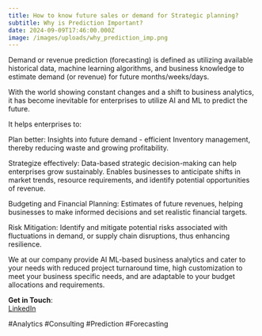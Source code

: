 ```yaml
---
title: How to know future sales or demand for Strategic planning?
subtitle: Why is Prediction Important?
date: 2024-09-09T17:46:00.000Z
image: /images/uploads/why_prediction_imp.png
---
```

Demand or revenue prediction (forecasting) is defined as utilizing available historical data, machine learning algorithms, and business knowledge to estimate demand (or revenue) for future months/weeks/days.

With the world showing constant changes and a shift to business analytics, it has become inevitable for enterprises to utilize AI and ML to predict the future.

It helps enterprises to:

Plan better: Insights into future demand - efficient Inventory management, thereby reducing waste and growing profitability.

Strategize effectively: Data-based strategic decision-making can help enterprises grow sustainably. Enables businesses to anticipate shifts in market trends, resource requirements, and identify potential opportunities of revenue.

Budgeting and Financial Planning: Estimates of future revenues, helping businesses to make informed decisions and set realistic financial targets.

Risk Mitigation: Identify and mitigate potential risks associated with fluctuations in demand, or supply chain disruptions, thus enhancing resilience.

We at our company provide AI ML-based business analytics and cater to your needs with reduced project turnaround time, high customization to meet your business specific needs, and are adaptable to your budget allocations and requirements.

**Get in Touch**:  
[LinkedIn](https://www.linkedin.com/company/anubhutianalytics/)  

\#Analytics #Consulting #Prediction #Forecasting
